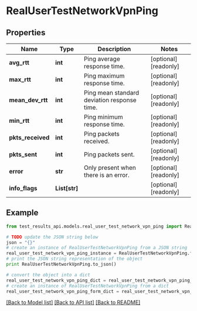 # RealUserTestNetworkVpnPing


## Properties
Name | Type | Description | Notes
------------ | ------------- | ------------- | -------------
**avg_rtt** | **int** | Ping average response time. | [optional] [readonly] 
**max_rtt** | **int** | Ping maximum response time. | [optional] [readonly] 
**mean_dev_rtt** | **int** | Ping mean standard deviation response time. | [optional] [readonly] 
**min_rtt** | **int** | Ping minimum response time. | [optional] [readonly] 
**pkts_received** | **int** | Ping packets received. | [optional] [readonly] 
**pkts_sent** | **int** | Ping packets sent. | [optional] [readonly] 
**error** | **str** | Only present when there is an error. | [optional] [readonly] 
**info_flags** | **List[str]** |  | [optional] [readonly] 

## Example

```python
from test_results_api.models.real_user_test_network_vpn_ping import RealUserTestNetworkVpnPing

# TODO update the JSON string below
json = "{}"
# create an instance of RealUserTestNetworkVpnPing from a JSON string
real_user_test_network_vpn_ping_instance = RealUserTestNetworkVpnPing.from_json(json)
# print the JSON string representation of the object
print RealUserTestNetworkVpnPing.to_json()

# convert the object into a dict
real_user_test_network_vpn_ping_dict = real_user_test_network_vpn_ping_instance.to_dict()
# create an instance of RealUserTestNetworkVpnPing from a dict
real_user_test_network_vpn_ping_form_dict = real_user_test_network_vpn_ping.from_dict(real_user_test_network_vpn_ping_dict)
```
[[Back to Model list]](../README.md#documentation-for-models) [[Back to API list]](../README.md#documentation-for-api-endpoints) [[Back to README]](../README.md)


